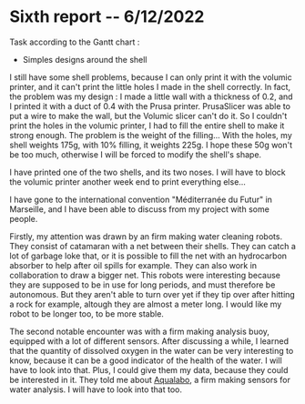 # Sixth report -- 6/12/2022

Task according to the Gantt chart :

* Simples designs around the shell

I still have some shell problems, because I can only print it with the volumic printer, and it can't print the little holes I made in the shell correctly. In fact, the problem was my design : I made a little wall with a thickness of 0.2, and I printed it with a duct of 0.4 with the Prusa printer. PrusaSlicer was able to put a wire to make the wall, but the Volumic slicer can't do it. So I couldn't print the holes in the volumic printer, I had to fill the entire shell to make it strong enough. The problem is the weight of the filling... With the holes, my shell weights 175g, with 10% filling, it weights 225g. I hope these 50g won't be too much, otherwise I will be forced to modify the shell's shape.

I have printed one of the two shells, and its two noses. I will have to block the volumic printer another week end to print everything else...

I have gone to the international convention "Méditerranée du Futur" in Marseille, and I have been able to discuss from my project with some people.

Firstly, my attention was drawn by an firm making water cleaning robots. They consist of catamaran with a net between their shells. They can catch a lot of garbage loke that, or it is possible to fill the net with an hydrocarbon absorber to help after oil spills for example. They can also work in collaboration to draw a bigger net. This robots were interesting because they are supposed to be in use for long periods, and must therefore be autonomous. But they aren't able to turn over yet if they tip over after hitting a rock for example, altough they are almost a meter long. I would like my robot to be longer too, to be more stable.

The second notable encounter was with a firm making analysis buoy, equipped with a lot of different sensors. After discussing a while, I learned that the quantity of dissolved oxygen in the water can be very interesting to know, because it can be a good indicator of the health of the water. I will have to look into that. Plus, I could give them my data, because they could be interested in it. They told me about [Aqualabo](https://en.aqualabo.fr/), a firm making sensors for water analysis. I will have to look into that too.
